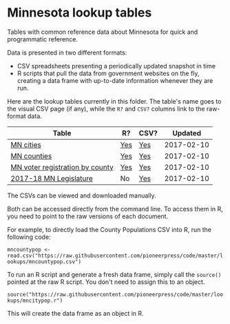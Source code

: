 # Minnesota lookup tables

Tables with common reference data about Minnesota for quick and programmatic reference. 

Data is presented in two different formats:

- CSV spreadsheets presenting a periodically updated snapshot in time
- R scripts that pull the data from government websites on the fly, creating a data frame with up-to-date information whenever they are run.

Here are the lookup tables currently in this folder. The table's name goes to the visual CSV page (if any), while the `R?` and `CSV?` columns link to the raw-format data.

Table | R? | CSV? | Updated
-------------|---|---|---- 
[MN cities](https://github.com/pioneerpress/code/blob/master/lookups/mncitypop.csv) | [Yes](https://raw.githubusercontent.com/pioneerpress/code/master/lookups/mncitypop.r) | [Yes](https://raw.githubusercontent.com/pioneerpress/code/master/lookups/mncitypop.csv) | 2017-02-10
[MN counties](https://github.com/pioneerpress/code/blob/master/lookups/mncountypop.csv) | [Yes](https://raw.githubusercontent.com/pioneerpress/code/master/lookups/mncountypop.r) | [Yes](https://raw.githubusercontent.com/pioneerpress/code/master/lookups/mncountypop.csv) | 2017-02-10
[MN voter registration by county](https://github.com/pioneerpress/code/blob/master/lookups/mnvoterreg.csv) | [Yes](https://raw.githubusercontent.com/pioneerpress/code/master/lookups/mnvoterreg.r) | [Yes](https://raw.githubusercontent.com/pioneerpress/code/master/lookups/mnvoterreg.csv)  | 2017-02-10
[2017-18 MN Legislature](https://github.com/pioneerpress/code/blob/master/lookups/mnleg17.csv) | No | [Yes](https://raw.githubusercontent.com/pioneerpress/code/master/lookups/mnleg17.csv) | 2017-02-10


The CSVs can be viewed and downloaded manually.

Both can be accessed directly from the command line. To access them in R, you need to point to the raw versions of each document.

For example, to directly load the County Populations CSV into R, run the following code:

`mncountypop <- read.csv("https://raw.githubusercontent.com/pioneerpress/code/master/lookups/mncountypop.csv")`

To run an R script and generate a fresh data frame, simply call the `source()` pointed at the raw R script. You don't need to assign this to an object.

`source("https://raw.githubusercontent.com/pioneerpress/code/master/lookups/mncitypop.r")`

This will create the data frame as an object in R.

